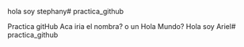
hola soy stephany# practica_github

Practica gitHub
Aca iria el nombra? o un Hola Mundo?
Hola soy Ariel# practica_github
